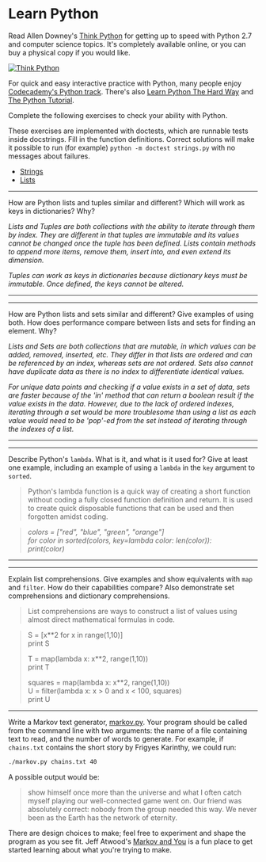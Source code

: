 # Learn Python

Read Allen Downey's [Think Python](http://www.greenteapress.com/thinkpython/) for getting up to speed with Python 2.7 and computer science topics. It's completely available online, or you can buy a physical copy if you would like.

[![Think Python](img/think_python.png)](http://www.greenteapress.com/thinkpython/)

For quick and easy interactive practice with Python, many people enjoy [Codecademy's Python track](http://www.codecademy.com/en/tracks/python). There's also [Learn Python The Hard Way](http://learnpythonthehardway.org/book/) and [The Python Tutorial](https://docs.python.org/2/tutorial/).

Complete the following exercises to check your ability with Python.

These exercises are implemented with doctests, which are runnable tests inside docstrings. Fill in the function definitions. Correct solutions will make it possible to run (for example) `python -m doctest strings.py` with no messages about failures.

 * [Strings](python/strings.py)
 * [Lists](python/lists.py)


---

How are Python lists and tuples similar and different? Which will work as keys in dictionaries? Why?

*Lists and Tuples are both collections with the ability to iterate through them by index. They are different in that tuples are immutable and its values cannot be changed once the tuple has been defined. Lists contain methods to append more items, remove them, insert into, and even extend its dimension.*

*Tuples can work as keys in dictionaries because dictionary keys must be immutable. Once defined, the keys cannot be altered.*

---


---

How are Python lists and sets similar and different? Give examples of using both. How does performance compare between lists and sets for finding an element. Why?

*Lists and Sets are both collections that are mutable, in which values can be added, removed, inserted, etc. They differ in that lists are ordered and can be referenced by an index, whereas sets are not ordered. Sets also cannot have duplicate data as there is no index to differentiate identical values.*

*For unique data points and checking if a value exists in a set of data, sets are faster because of the 'in' method that can return a boolean result if the value exists in the data. However, due to the lack of ordered indexes, iterating through a set would be more troublesome than using a list as each value would need to be 'pop'-ed from the set instead of iterating through the indexes of a list.*

---


---

Describe Python's `lambda`. What is it, and what is it used for? Give at least one example, including an example of using a `lambda` in the `key` argument to `sorted`.

>Python's lambda function is a quick way of creating a short function without coding a fully closed function definition and return. It is used to create quick disposable functions that can be used and then forgotten amidst coding.

> *colors = ["red", "blue", "green", "orange"]*  
> *for color in sorted(colors, key=lambda color: len(color)):*  
>     *print(color)*    

---


---

Explain list comprehensions. Give examples and show equivalents with `map` and `filter`. How do their capabilities compare? Also demonstrate set comprehensions and dictionary comprehensions.

>List comprehensions are ways to construct a list of values using almost direct mathematical formulas in code.

>S = [x**2 for x in range(1,10)]  
>print S  
>  
>T = map(lambda x: x**2, range(1,10))  
>print T  
>  
>squares = map(lambda x: x**2, range(1,10))  
>U = filter(lambda x: x > 0 and x < 100, squares)  
>print U  

---


Write a Markov text generator, [markov.py](python/markov.py). Your program should be called from the command line with two arguments: the name of a file containing text to read, and the number of words to generate. For example, if `chains.txt` contains the short story by Frigyes Karinthy, we could run:

```bash
./markov.py chains.txt 40
```

A possible output would be:

> show himself once more than the universe and what I often catch myself playing our well-connected game went on. Our friend was absolutely correct: nobody from the group needed this way. We never been as the Earth has the network of eternity.

There are design choices to make; feel free to experiment and shape the program as you see fit. Jeff Atwood's [Markov and You](http://blog.codinghorror.com/markov-and-you/) is a fun place to get started learning about what you're trying to make.
